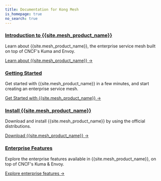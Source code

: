 ```yaml
---
title: Documentation for Kong Mesh
is_homepage: true
no_search: true
---
```

<div class="docs-grid">

  <div class="docs-grid-block">
    <h3><a href="/mesh/{{page.kong_version}}/overview">Introduction to {{site.mesh_product_name}}</a></h3>
    <p>Learn about {{site.mesh_product_name}}, the enterprise service mesh built on top of CNCF's Kuma and Envoy.</p>
    <a href="/mesh/{{page.kong_version}}/overview">Learn about {{site.mesh_product_name}} &rarr;</a>
  </div>

  <div class="docs-grid-block">
    <h3><a href="/mesh/{{page.kong_version}}/gettingstarted">Getting Started</a></h3>
    <p>Get started with {{site.mesh_product_name}} in a few minutes, and start creating an enterprise service mesh.</p>
    <a href="/mesh/{{page.kong_version}}/gettingstarted">Get Started with {{site.mesh_product_name}} &rarr;</a>
  </div>

  <div class="docs-grid-block">
    <h3><a href="/mesh/{{page.kong_version}}/install">Install {{site.mesh_product_name}}</a></h3>
    <p>Download and install {{site.mesh_product_name}} by using the official distributions.</p>
    <a href="/mesh/{{page.kong_version}}/install">Download {{site.mesh_product_name}} &rarr;</a>
  </div>

  <div class="docs-grid-block">
    <h3><a href="/mesh/{{page.kong_version}}/features">Enterprise Features</a></h3>
    <p>Explore the enterprise features available in {{site.mesh_product_name}}, on top of CNCF's Kuma & Envoy.</p>
    <a href="/mesh/{{page.kong_version}}/features">Explore enterprise features &rarr;</a>
  </div>

</div>
